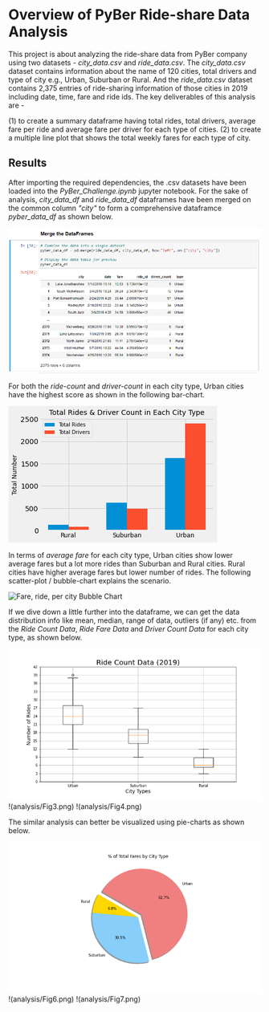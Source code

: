 # Overview of PyBer Ride-share Data Analysis

This project is about analyzing the ride-share data from PyBer company using two datasets - *city_data.csv* and *ride_data.csv*. The *city_data.csv* dataset contains information about the name of 120 cities, total drivers and type of city e.g., Urban, Suburban or Rural. And the *ride_data.csv* dataset contains 2,375 entries of ride-sharing information of those cities in 2019 including date, time, fare and ride ids. The key deliverables of this analysis are - 
  
  (1) to create a summary dataframe having total rides, total drivers, average fare per ride and average fare per driver for each type of cities.
  (2) to create a multiple line plot that shows the total weekly fares for each type of city.
  
## Results

After importing the required dependencies, the .csv datasets have been loaded into the *PyBer_Challenge.ipynb* jupyter notebook. For the sake of analysis, *city_data_df* and *ride_data_df* dataframes have been merged on the common column *"city"* to form a comprehensive dataframce *pyber_data_df* as shown below.

![Merged PyBer Dataframe](Resources/pyber_data_df.png)

For both the *ride-count* and *driver-count* in each city type, Urban cities have the highest score as shown in the following bar-chart.

![Ride & Driver BarChart](Resources/ride_driver_barchart.png)

In terms of *average fare* for each city type, Urban cities show lower average fares but a lot more rides than Suburban and Rural cities. Rural cities have higher average fares but lower number of rides. The following scatter-plot / bubble-chart explains the scenario.

![Fare, ride, per city Bubble Chart](analysis/Fig1.png)

If we dive down a little further into the dataframe, we can get the data distribution info like mean, median, range of data, outliers (if any) etc. from the  *Ride Count Data*, *Ride Fare Data* and *Driver Count Data* for each city type, as shown below.

![Ride, fare, driver Box & Whisker Plot](analysis/Fig2.png) !(analysis/Fig3.png) !(analysis/Fig4.png)

The similar analysis can better be visualized using pie-charts as shown below.

![Ride, fare, driver Pie Chart](analysis/Fig5.png) !(analysis/Fig6.png) !(analysis/Fig7.png)
